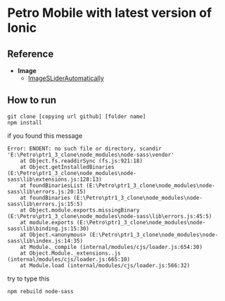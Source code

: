 # Petro Mobile with latest version of Ionic


## Reference

* **Image**
   * [ImageSLiderAutomatically](https://github.com/ahmadsolehin/Create-Autoplay-Slides-using-Ionic-2/tree/master/src/pages/home)


## How to run

 
````
git clone [copying url github] [folder name]
npm install

````
if you found this message

```
Error: ENOENT: no such file or directory, scandir 'E:\Petro\ptr1_3_clone\node_modules\node-sass\vendor'
    at Object.fs.readdirSync (fs.js:921:18)
    at Object.getInstalledBinaries (E:\Petro\ptr1_3_clone\node_modules\node-sass\lib\extensions.js:128:13)
    at foundBinariesList (E:\Petro\ptr1_3_clone\node_modules\node-sass\lib\errors.js:20:15)
    at foundBinaries (E:\Petro\ptr1_3_clone\node_modules\node-sass\lib\errors.js:15:5)
    at Object.module.exports.missingBinary (E:\Petro\ptr1_3_clone\node_modules\node-sass\lib\errors.js:45:5)
    at module.exports (E:\Petro\ptr1_3_clone\node_modules\node-sass\lib\binding.js:15:30)
    at Object.<anonymous> (E:\Petro\ptr1_3_clone\node_modules\node-sass\lib\index.js:14:35)
    at Module._compile (internal/modules/cjs/loader.js:654:30)
    at Object.Module._extensions..js (internal/modules/cjs/loader.js:665:10)
    at Module.load (internal/modules/cjs/loader.js:566:32)
```
try to type this

```
npm rebuild node-sass 
```
